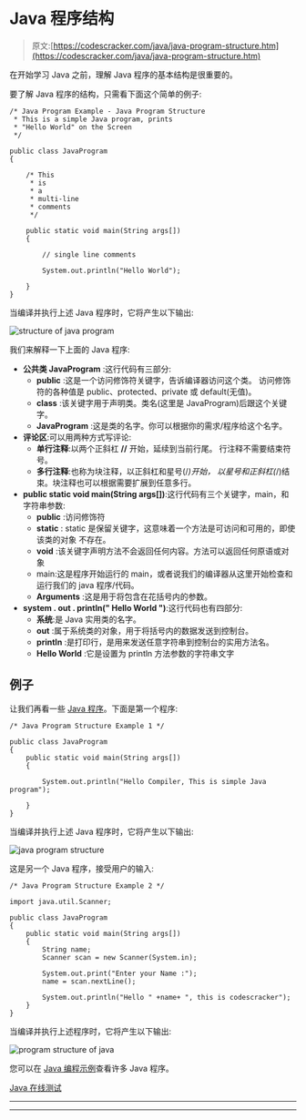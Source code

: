 # Java 程序结构

> 原文:[https://codescracker.com/java/java-program-structure.htm](https://codescracker.com/java/java-program-structure.htm)

在开始学习 Java 之前，理解 Java 程序的基本结构是很重要的。

要了解 Java 程序的结构，只需看下面这个简单的例子:

```
/* Java Program Example - Java Program Structure
 * This is a simple Java program, prints
 * "Hello World" on the Screen
 */

public class JavaProgram
{

    /* This
     * is
     * a
     * multi-line
     * comments
     */

    public static void main(String args[])
    {

        // single line comments

        System.out.println("Hello World");

    }
}
```

当编译并执行上述 Java 程序时，它将产生以下输出:

![structure of java program](../Images/0ccfc48b161701a0bb41b8194e804f1b.png)

我们来解释一下上面的 Java 程序:

*   **公共类 JavaProgram** :这行代码有三部分:
    *   **public** :这是一个访问修饰符关键字，告诉编译器访问这个类。 访问修饰符的各种值是 public、protected、private 或 default(无值)。
    *   **class** :该关键字用于声明类。类名(这里是 JavaProgram)后跟这个关键字。
    *   **JavaProgram** :这是类的名字。你可以根据你的需求/程序给这个名字。
*   **评论区**:可以用两种方式写评论:
    *   **单行注释**:以两个正斜杠 **//** 开始，延续到当前行尾。 行注释不需要结束符号。
    *   **多行注释**:也称为块注释，以正斜杠和星号(/*)开始， 以星号和正斜杠(*/)结束。块注释也可以根据需要扩展到任意多行。
*   **public static void main(String args[])**:这行代码有三个关键字，main，和字符串参数:
    *   **public** :访问修饰符
    *   **static** : static 是保留关键字，这意味着一个方法是可访问和可用的，即使该类的对象 不存在。
    *   **void** :该关键字声明方法不会返回任何内容。方法可以返回任何原语或对象
    *   main:这是程序开始运行的 main，或者说我们的编译器从这里开始检查和运行我们的 java 程序/代码。
    *   **Arguments** :这是用于将包含在花括号内的参数。
*   **system . out . println(" Hello World ")**:这行代码也有四部分:
    *   **系统**:是 Java 实用类的名字。
    *   **out** :属于系统类的对象，用于将括号内的数据发送到控制台。
    *   **println** :是打印行，是用来发送任意字符串到控制台的实用方法名。
    *   **Hello World** :它是设置为 println 方法参数的字符串文字

## 例子

让我们再看一些 [Java 程序](/java/program/java-programming-examples.htm)。下面是第一个程序:

```
/* Java Program Structure Example 1 */

public class JavaProgram
{
    public static void main(String args[])
    {

        System.out.println("Hello Compiler, This is simple Java program");

    }
}
```

当编译并执行上述 Java 程序时，它将产生以下输出:

![java program structure](../Images/416b065017b92bc8ff86471fd4ae71b3.png)

这是另一个 Java 程序，接受用户的输入:

```
/* Java Program Structure Example 2 */

import java.util.Scanner;

public class JavaProgram
{
    public static void main(String args[])
    {
        String name;
        Scanner scan = new Scanner(System.in);

        System.out.print("Enter your Name :");
        name = scan.nextLine();

        System.out.println("Hello " +name+ ", this is codescracker");
    }
}
```

当编译并执行上述程序时，它将产生以下输出:

![program structure of java](../Images/02dd05da98045a0ba4c98634c235dd5d.png)

您可以在 [Java 编程示例](/java/program/java-programming-examples.htm)查看许多 Java 程序。

[Java 在线测试](/exam/showtest.php?subid=1)

* * *

* * *